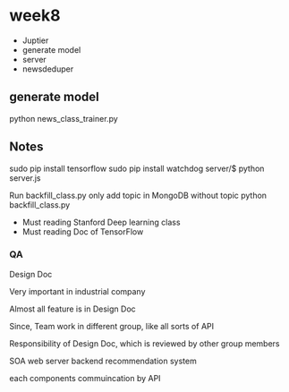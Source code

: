 # week8
+ Juptier
+ generate model
+ server
+ newsdeduper  

## generate model
python news_class_trainer.py

## Notes
sudo pip install tensorflow
sudo pip install watchdog
server/$ python server.js

Run backfill_class.py only add topic in MongoDB without topic
python backfill_class.py 

+ Must reading Stanford Deep learning class
+ Must reading Doc of TensorFlow

### QA

Design Doc

Very important in industrial company

Almost all feature is in Design Doc

Since, Team work in different group, like all sorts of API

Responsibility of Design Doc, which is reviewed by other group members

SOA  web server backend recommendation system

each components commuincation by API
